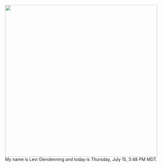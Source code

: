 <img src="https://www.planetware.com/wpimages/2020/02/colorado-denver-to-boulder-best-ways-to-get-there-by-car.jpg" width="500" length="1000"/>
My name is Levi Glendenning  and today is Thursday, July 15, 3:48 PM MDT.
